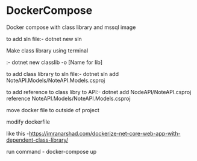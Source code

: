 # DockerCompose
Docker compose with class library and mssql image

to add sln file:- dotnet new  sln

Make class library using terminal

:- dotnet new classlib -o [Name for lib]

to add class library to sln file:- dotnet sln add NoteAPI.Models/NoteAPI.Models.csproj

to add reference to class libry to API:- dotnet add NodeAPI/NoteAPI.csproj reference NoteAPI.Models/NoteAPI.Models.csproj


move docker file to outside of project

modify dockerfile

like this -https://imranarshad.com/dockerize-net-core-web-app-with-dependent-class-library/

run command - docker-compose up





